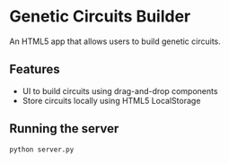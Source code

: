Genetic Circuits Builder
=====================
An HTML5 app that allows users to build genetic circuits.

Features
--------
 - UI to build circuits using drag-and-drop components
 - Store circuits locally using HTML5 LocalStorage 

Running the server
------------------

    python server.py
